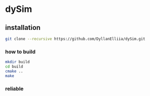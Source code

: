 # dySim
## installation
```bash
git clone --recursive https://github.com/DyllanElliia/dySim.git
```
### how to build
```bash
mkdir build
cd build
cmake ..
make
```
### reliable
